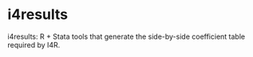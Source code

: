 # i4results
i4results: R + Stata tools that generate the side-by-side coefficient table required by I4R.
